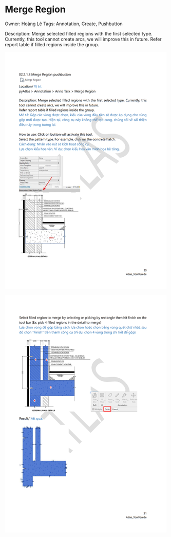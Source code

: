# Merge Region

Owner: Hoàng Lê
Tags: Annotation, Create, Pushbutton

Description: Merge selected filled regions with the first selected type. Currently, this tool cannot create arcs, we will improve this in future.
Refer report table if filled regions inside the group.

![Screenshot 2023-11-22 171752.png](Merge%20Region%202ce05785dc9b4862bb5fb583cf878652/Screenshot_2023-11-22_171752.png)

![Screenshot 2023-11-22 171811.png](Merge%20Region%202ce05785dc9b4862bb5fb583cf878652/Screenshot_2023-11-22_171811.png)